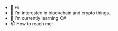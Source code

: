 - 👋 Hi
- 👀 I’m interested in blockchain and crypto things...
- 🌱 I’m currently learning C#
- 📫 How to reach me: 

<!---
MICHONTEL/MICHONTEL is a ✨ special ✨ repository because its `README.md` (this file) appears on your GitHub profile.
You can click the Preview link to take a look at your changes.
--->
